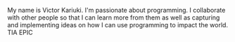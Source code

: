 My name is Victor Kariuki. I'm passionate about programming. I collaborate with other people so that I can learn more from them as well as capturing and implementing ideas on how I can use programming to impact the world.
TIA
EPIC
